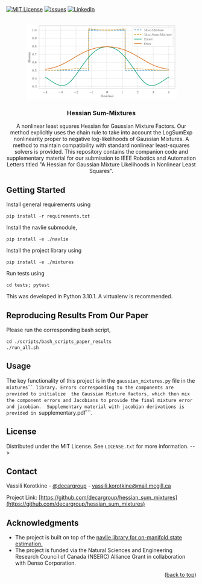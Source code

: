 <!-- From https://github.com/othneildrew/Best-README-Template?tab=readme-ov-file -->
<a name="readme-top"></a>

<!-- [![Contributors][contributors-shield]][contributors-url] -->
<!-- [![Forks][forks-shield]][forks-url] -->
<!-- [![Stargazers][stars-shield]][stars-url] -->
[![MIT License][license-shield]][license-url]
[![Issues][issues-shield]][issues-url]
[![LinkedIn][linkedin-shield]][linkedin-url]



<!-- PROJECT LOGO -->
<br />
<div align="center">
  <a href="https://github.com/decargroup/hessian_sum_mixtures">
    <img src="figs/hessians.png" alt="Logo" width="400" height="200">
  </a>

<h3 align="center">Hessian Sum-Mixtures</h3>

  <p align="center">
    A nonlinear least squares Hessian for Gaussian Mixture Factors. 
    Our method explicitly uses the chain rule
    to take into account the LogSumExp nonlinearity proper to negative log-likelihoods of Gaussian Mixtures. 
    A method to maintain compatibility with standard nonlinear least-squares solvers is provided. This repository contains the companion code 
    and supplementary material for our submission to IEEE Robotics and Automation Letters titled "A Hessian for Gaussian Mixture Likelihoods in Nonlinear Least Squares".
  </p>
</div>

## Getting Started
Install general requirements using
```
pip install -r requirements.txt
```
Install the navlie submodule, 
```
pip install -e ./navlie
```
Install the project library using 
```
pip install -e ./mixtures
```
Run tests using 
```
cd tests; pytest
```

This was developed in Python 3.10.1. A virtualenv is recommended. 
<!-- 
### Prerequisites

This is an example of how to list things you need to use the software and how to install them.
* npm
  ```sh
  npm install npm@latest -g
  ```

### Installation

1. Get a free API Key at [https://example.com](https://example.com)
2. Clone the repo
   ```sh
   git clone https://github.com/decargroup/hessian_sum_mixtures.git
   ```
3. Install NPM packages
   ```sh
   npm install
   ```
4. Enter your API in `config.js`
   ```js
   const API_KEY = 'ENTER YOUR API';
   ```

<p align="right">(<a href="#readme-top">back to top</a>)</p> -->

## Reproducing Results From Our Paper
Please run the corresponding bash script,
```
cd ./scripts/bash_scripts_paper_results
./run_all.sh
```

<!-- USAGE EXAMPLES -->
## Usage
The key functionality of this project is in the ```gaussian_mixtures.py``` file in the
```mixtures`` library. Errors corresponding to the components are provided to initialize 
the Gaussian Mixture factors, which then mix the component errors and Jacobians to provide
the final mixture error and jacobian. 
Supplementary material with jacobian derivations is provided in ```supplementary.pdf```. 

## License

Distributed under the MIT License. See `LICENSE.txt` for more information. -->

## Contact

Vassili Korotkine - [@decargroup](https://twitter.com/decargroup) - vassili.korotkine@mail.mcgill.ca

Project Link: [https://github.com/decargroup/hessian_sum_mixtures](https://github.com/decargroup/hessian_sum_mixtures)
<!-- <p align="right">(<a href="#readme-top">back to top</a>)</p> -->
<!-- ACKNOWLEDGMENTS -->

## Acknowledgments

* The project is built on top of the [navlie library for on-manifold state estimation.](https://github.com/decargroup/navlie)
* The project is funded via the Natural Sciences and Engineering Research Council of Canada (NSERC) Alliance Grant in collaboration with Denso Corporation.
<p align="right">(<a href="#readme-top">back to top</a>)</p>

<!-- MARKDOWN LINKS & IMAGES -->
<!-- https://www.markdownguide.org/basic-syntax/#reference-style-links -->
<!-- [contributors-shield]: https://img.shields.io/github/contributors/decargroup/hessian_sum_mixtures.svg?style=for-the-badge -->
<!-- [contributors-url]: https://github.com/decargroup/hessian_sum_mixtures/graphs/contributors -->
<!-- [forks-shield]: https://img.shields.io/github/forks/decargroup/hessian_sum_mixtures.svg?style=for-the-badge -->
<!-- [forks-url]: https://github.com/decargroup/hessian_sum_mixtures/network/members -->
<!-- [stars-shield]: https://img.shields.io/github/stars/decargroup/hessian_sum_mixtures.svg?style=for-the-badge -->
<!-- [stars-url]: https://github.com/decargroup/hessian_sum_mixtures/stargazers -->
[issues-shield]: https://img.shields.io/github/issues/decargroup/hessian_sum_mixtures.svg?style=for-the-badge
[issues-url]: https://github.com/decargroup/hessian_sum_mixtures/issues
[license-shield]: https://img.shields.io/github/license/decargroup/hessian_sum_mixtures.svg?style=for-the-badge
[license-url]: https://github.com/decargroup/hessian_sum_mixtures/blob/master/LICENSE
[linkedin-shield]: https://img.shields.io/badge/-LinkedIn-black.svg?style=for-the-badge&logo=linkedin&colorB=555
[linkedin-url]: https://ca.linkedin.com/company/decargroup
[product-screenshot]: images/screenshot.png
<!-- [Next.js]: https://img.shields.io/badge/next.js-000000?style=for-the-badge&logo=nextdotjs&logoColor=white -->
<!-- [Next-url]: https://nextjs.org/ -->
<!-- [React.js]: https://img.shields.io/badge/React-20232A?style=for-the-badge&logo=react&logoColor=61DAFB -->
<!-- [React-url]: https://reactjs.org/ -->
<!-- [Vue.js]: https://img.shields.io/badge/Vue.js-35495E?style=for-the-badge&logo=vuedotjs&logoColor=4FC08D -->
<!-- [Vue-url]: https://vuejs.org/ -->
<!-- [Angular.io]: https://img.shields.io/badge/Angular-DD0031?style=for-the-badge&logo=angular&logoColor=white -->
<!-- [Angular-url]: https://angular.io/ -->
<!-- [Svelte.dev]: https://img.shields.io/badge/Svelte-4A4A55?style=for-the-badge&logo=svelte&logoColor=FF3E00 -->
<!-- [Svelte-url]: https://svelte.dev/ -->
<!-- [Laravel.com]: https://img.shields.io/badge/Laravel-FF2D20?style=for-the-badge&logo=laravel&logoColor=white -->
<!-- [Laravel-url]: https://laravel.com -->
<!-- [Bootstrap.com]: https://img.shields.io/badge/Bootstrap-563D7C?style=for-the-badge&logo=bootstrap&logoColor=white -->
<!-- [Bootstrap-url]: https://getbootstrap.com -->
<!-- [JQuery.com]: https://img.shields.io/badge/jQuery-0769AD?style=for-the-badge&logo=jquery&logoColor=white -->
<!-- [JQuery-url]: https://jquery.com  -->
